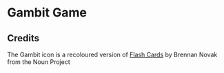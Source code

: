 # Gambit Game

## Credits

The Gambit icon is a recoloured version of [Flash Cards](https://thenounproject.com/icon/20413/) by Brennan Novak from the Noun Project